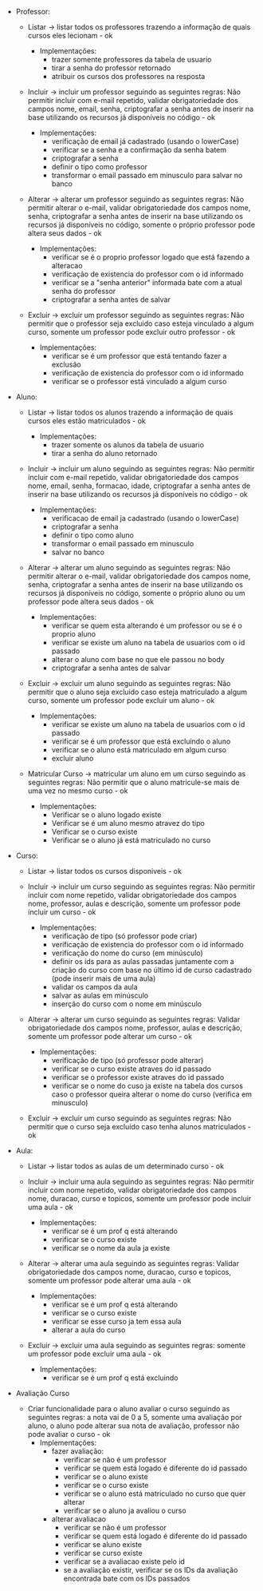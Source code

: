 * Professor:
    - Listar -> listar todos os professores trazendo a informação de quais cursos eles lecionam - ok
        - Implementações:
            - trazer somente professores da tabela de usuario
            - tirar a senha do professor retornado
            - atribuir os cursos dos professores na resposta

    - Incluir -> incluir um professor seguindo as seguintes regras: Não permitir incluir com e-mail repetido, validar obrigatoriedade dos campos nome, email, senha, criptografar a senha antes de inserir na base utilizando os recursos já disponíveis no código - ok
        - Implementações:
            - verificação de email já cadastrado (usando o lowerCase)
            - verificar se a senha e a confirmação da senha batem
            - criptografar a senha
            - definir o tipo como professor
            - transformar o email passado em minusculo para salvar no banco

    - Alterar -> alterar um professor seguindo as seguintes regras: Não permitir alterar o e-mail, validar obrigatoriedade dos campos nome, senha, criptografar a senha antes de inserir na base utilizando os recursos já disponíveis no código, somente o próprio professor pode altera seus dados - ok
        - Implementações:
            - verificar se é o proprio professor logado que está fazendo a alteracao
            - verificação de existencia do professor com o id informado
            - verificar se a "senha anterior" informada bate com a atual senha do professor
            - criptografar a senha antes de salvar

    - Excluir -> excluir um professor seguindo as seguintes regras: Não permitir que o professor seja excluido caso esteja vinculado a algum curso, somente um professor pode excluir outro professor - ok
        - Implementações:
            - verificar se é um professor que está tentando fazer a exclusão
            - verificação de existencia do professor com o id informado
            - verificar se o professor está vinculado a algum curso

* Aluno:
    - Listar -> listar todos os alunos trazendo a informação de quais cursos eles estão matriculados - ok
        - Implementações:
            - trazer somente os alunos da tabela de usuario
            - tirar a senha do aluno retornado

    - Incluir -> incluir um aluno seguindo as seguintes regras: Não permitir incluir com e-mail repetido, validar obrigatoriedade dos campos nome, email, senha, formacao, idade, criptografar a senha antes de inserir na base utilizando os recursos já disponíveis no código - ok
        - Implementações:
            - verificacao de email ja cadastrado (usando o lowerCase)
            - criptografar a senha
            - definir o tipo como aluno
            - transformar o email passado em minusculo
            - salvar no banco

    - Alterar -> alterar um aluno seguindo as seguintes regras: Não permitir alterar o e-mail, validar obrigatoriedade dos campos nome, senha, criptografar a senha antes de inserir na base utilizando os recursos já disponíveis no código, somente o próprio aluno ou um professor pode altera seus dados - ok
        - Implementações:
            - verificar se quem esta alterando é um professor ou se é o proprio aluno
            - verificar se existe um aluno na tabela de usuarios com o id passado
            - alterar o aluno com base no que ele passou no body
            - criptografar a senha antes de salvar

    - Excluir -> excluir um aluno seguindo as seguintes regras: Não permitir que o aluno seja excluido caso esteja matriculado a algum curso, somente um professor pode excluir um aluno - ok
        - Implementações:
            - verificar se existe um aluno na tabela de usuarios com o id passado
            - verificar se é um professor que está excluindo o aluno
            - verificar se o aluno está matriculado em algum curso
            - excluir aluno

    - Matricular Curso -> matricular um aluno em um curso seguindo as seguintes regras: Não permitir que o aluno matricule-se mais de uma vez no mesmo curso - ok
        - Implementações:
            - Verificar se o aluno logado existe
            - Verificar se é um aluno mesmo atravez do tipo
            - Verificar se o curso existe
            - Verificar se o aluno já está matriculado no curso

* Curso:
    - Listar -> listar todos os cursos disponiveis -  ok

    - Incluir -> incluir um curso seguindo as seguintes regras: Não permitir incluir com nome repetido, validar obrigatoriedade dos campos nome, professor, aulas e descrição, somente um professor pode incluir um curso - ok
        - Implementações:
            - verificação de tipo (só professor pode criar)
            - verificação de existencia do professor com o id informado
            - verificação do nome do curso (em minúsculo)
            - definir os ids para as aulas passadas juntamente com a criação do curso com base no último id de curso cadastrado (pode inserir mais de uma aula)
            - validar os campos da aula
            - salvar as aulas em minúsculo
            - inserção do curso com o nome em minúsculo

    - Alterar -> alterar um curso seguindo as seguintes regras: Validar obrigatoriedade dos campos nome, professor, aulas e descrição, somente um professor pode alterar um curso - ok
        - Implementações:
            - verificação de tipo (só professor pode alterar)
            - verificar se o curso existe atraves do id passado
            - verificar se o professor existe atraves do id passado
            - verificar se o nome do cuso ja existe na tabela dos cursos caso o professor queira alterar o nome do curso (verifica em minusculo)

    - Excluir -> excluir um curso seguindo as seguintes regras: Não permitir que o curso seja excluido caso tenha alunos matriculados - ok

- Aula:
    - Listar -> listar todos as aulas de um determinado curso - ok
    - Incluir -> incluir uma aula seguindo as seguintes regras: Não permitir incluir com nome repetido, validar obrigatoriedade dos campos nome, duracao, curso e topicos, somente um professor pode incluir uma aula - ok
        - Implementações:
            - verificar se é um prof q está alterando
            - verificar se o curso existe
            - verificar se o nome da aula ja existe

    - Alterar -> alterar uma aula seguindo as seguintes regras: Validar obrigatoriedade dos campos nome, duracao, curso e topicos, somente um professor pode alterar uma aula - ok
        - Implementações:
            - verificar se é um prof q está alterando
            - verificar se o curso existe
            - verificar se esse curso ja tem essa aula
            - alterar a aula do curso

    - Excluir -> excluir uma aula seguindo as seguintes regras: somente um professor pode excluir uma aula - ok
        - Implementações:
            - verificar se é um prof q está excluindo

- Avaliação Curso
    - Criar funcionalidade para o aluno avaliar o curso seguindo as seguintes regras: a nota vai de 0 a 5, somente uma avaliação por aluno, o aluno pode alterar sua nota de avaliação, professor não pode avaliar o curso - ok
        - Implementações:
            - fazer avaliação:
                - verificar se não é um professor
                - verificar se quem está logado é diferente do id passado
                - verificar se o aluno existe
                - verificar se o curso existe
                - verificar se o aluno está matriculado no curso que quer alterar
                - verificar se o aluno ja avaliou o curso
            - alterar avaliacao
                - verificar se não é um professor
                - verificar se quem está logado é diferente do id passado
                - verificar se aluno existe
                - verificar se curso existe
                - verificar se a avaliacao existe pelo id
                - se a avaliação existir, verificar se os IDs da avaliação encontrada bate com os IDs passados
